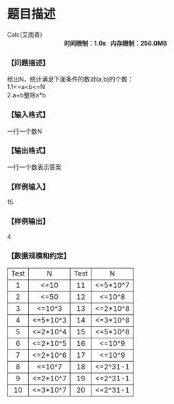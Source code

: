 # 题目描述


<meta http-equiv="Content-Type" content="text/html; charset=utf-8"/>
<link type="text/css" href="../../css/Tsinsen2011.css" rel="stylesheet"/>
<div class="probtitle" id="ptit">
Calc(艾雨青)
</div>
<div style="text-align:center;font-size:14px;font-weight:bold;vertical-align:middle;" id="pres">
时间限制：1.0s   内存限制：256.0MB
</div>
<div id="psrc" style="margin-top:20px;display:none;">
<div class="pdsec">
试题来源
</div>
<div class="pdcont">
</div>
</div>
<div id="pcont1" style="margin-top:20px;display:block;">
<h3>
【问题描述】
</h3>
<div class="pdcont">
给出N，统计满足下面条件的数对(a,b)的个数：<br/>
1.1&lt;=a&lt;b&lt;=N<br/>
2.a+b整除a*b<br/>
</div>
<h3>
【输入格式】
</h3>
<div class="pdcont">
一行一个数N<br/>
</div>
<h3>
【输出格式】
</h3>
<div class="pdcont">
一行一个数表示答案<br/>
</div>
<h3>
【样例输入】
</h3>
<div class="pddata">
15<br/>
</div>
<h3>
【样例输出】
</h3>
<div class="pddata">
4<br/>
</div>
<h3>
【数据规模和约定】
</h3>
<div class="pdcont">
<table style="border-collapse:collapse;border:medium none;" cellpadding="2px" cellspacing="0" align="center">
<tbody>
<tr style="border:1pt solid;" align="center">
<td style="border:1pt solid;">
Test
</td>
<td style="border:1pt solid;">
N
</td>
<td style="border:1pt solid;">
Test
</td>
<td style="border:1pt solid;">
N
</td>
</tr>
<tr style="border:1pt solid;" align="center">
<td style="border:1pt solid;">
1
</td>
<td style="border:1pt solid;">
&lt;=10
</td>
<td style="border:1pt solid;">
11
</td>
<td style="border:1pt solid;">
&lt;=5*10^7
</td>
</tr>
<tr style="border:1pt solid;" align="center">
<td style="border:1pt solid;">
2
</td>
<td style="border:1pt solid;">
&lt;=50
</td>
<td style="border:1pt solid;">
12
</td>
<td style="border:1pt solid;">
&lt;=10^8
</td>
</tr>
<tr style="border:1pt solid;" align="center">
<td style="border:1pt solid;">
3
</td>
<td style="border:1pt solid;">
&lt;=10^3
</td>
<td style="border:1pt solid;">
13
</td>
<td style="border:1pt solid;">
&lt;=2*10^8
</td>
</tr>
<tr style="border:1pt solid;" align="center">
<td style="border:1pt solid;">
4
</td>
<td style="border:1pt solid;">
&lt;=5*10^3
</td>
<td style="border:1pt solid;">
14
</td>
<td style="border:1pt solid;">
&lt;=3*10^8
</td>
</tr>
<tr style="border:1pt solid;" align="center">
<td style="border:1pt solid;">
5
</td>
<td style="border:1pt solid;">
&lt;=2*10^4
</td>
<td style="border:1pt solid;">
15
</td>
<td style="border:1pt solid;">
&lt;=5*10^8
</td>
</tr>
<tr style="border:1pt solid;" align="center">
<td style="border:1pt solid;">
6
</td>
<td style="border:1pt solid;">
&lt;=2*10^5
</td>
<td style="border:1pt solid;">
16
</td>
<td style="border:1pt solid;">
&lt;=10^9
</td>
</tr>
<tr style="border:1pt solid;" align="center">
<td style="border:1pt solid;">
7
</td>
<td style="border:1pt solid;">
&lt;=2*10^6
</td>
<td style="border:1pt solid;">
17
</td>
<td style="border:1pt solid;">
&lt;=10^9
</td>
</tr>
<tr style="border:1pt solid;" align="center">
<td style="border:1pt solid;">
8
</td>
<td style="border:1pt solid;">
&lt;=10^7
</td>
<td style="border:1pt solid;">
18
</td>
<td style="border:1pt solid;">
&lt;=2^31-1
</td>
</tr>
<tr style="border:1pt solid;" align="center">
<td style="border:1pt solid;">
9
</td>
<td style="border:1pt solid;">
&lt;=2*10^7
</td>
<td style="border:1pt solid;">
19
</td>
<td style="border:1pt solid;">
&lt;=2^31-1
</td>
</tr>
<tr style="border:1pt solid;" align="center">
<td style="border:1pt solid;">
10
</td>
<td style="border:1pt solid;">
&lt;=3*10^7
</td>
<td style="border:1pt solid;">
20
</td>
<td style="border:1pt solid;">
&lt;=2^31-1
</td>
</tr>
</tbody>
</table>
</div>
</div>

